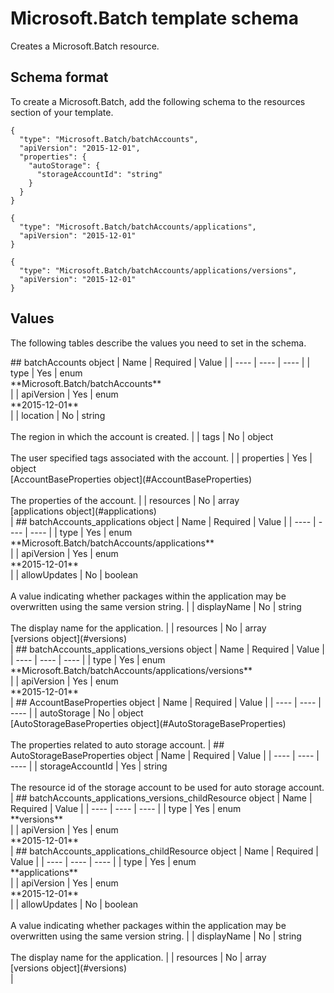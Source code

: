 # Microsoft.Batch template schema

Creates a Microsoft.Batch resource.

## Schema format

To create a Microsoft.Batch, add the following schema to the resources section of your template.

```
{
  "type": "Microsoft.Batch/batchAccounts",
  "apiVersion": "2015-12-01",
  "properties": {
    "autoStorage": {
      "storageAccountId": "string"
    }
  }
}
```
```
{
  "type": "Microsoft.Batch/batchAccounts/applications",
  "apiVersion": "2015-12-01"
}
```
```
{
  "type": "Microsoft.Batch/batchAccounts/applications/versions",
  "apiVersion": "2015-12-01"
}
```
## Values

The following tables describe the values you need to set in the schema.

<a id="batchAccounts" />
## batchAccounts object
|  Name | Required | Value |
|  ---- | ---- | ---- |
|  type | Yes | enum<br />**Microsoft.Batch/batchAccounts**<br /> |
|  apiVersion | Yes | enum<br />**2015-12-01**<br /> |
|  location | No | string<br /><br />The region in which the account is created. |
|  tags | No | object<br /><br />The user specified tags associated with the account. |
|  properties | Yes | object<br />[AccountBaseProperties object](#AccountBaseProperties)<br /><br />The properties of the account. |
|  resources | No | array<br />[applications object](#applications)<br /> |


<a id="batchAccounts_applications" />
## batchAccounts_applications object
|  Name | Required | Value |
|  ---- | ---- | ---- |
|  type | Yes | enum<br />**Microsoft.Batch/batchAccounts/applications**<br /> |
|  apiVersion | Yes | enum<br />**2015-12-01**<br /> |
|  allowUpdates | No | boolean<br /><br />A value indicating whether packages within the application may be overwritten using the same version string. |
|  displayName | No | string<br /><br />The display name for the application. |
|  resources | No | array<br />[versions object](#versions)<br /> |


<a id="batchAccounts_applications_versions" />
## batchAccounts_applications_versions object
|  Name | Required | Value |
|  ---- | ---- | ---- |
|  type | Yes | enum<br />**Microsoft.Batch/batchAccounts/applications/versions**<br /> |
|  apiVersion | Yes | enum<br />**2015-12-01**<br /> |


<a id="AccountBaseProperties" />
## AccountBaseProperties object
|  Name | Required | Value |
|  ---- | ---- | ---- |
|  autoStorage | No | object<br />[AutoStorageBaseProperties object](#AutoStorageBaseProperties)<br /><br />The properties related to auto storage account. |


<a id="AutoStorageBaseProperties" />
## AutoStorageBaseProperties object
|  Name | Required | Value |
|  ---- | ---- | ---- |
|  storageAccountId | Yes | string<br /><br />The resource id of the storage account to be used for auto storage account. |


<a id="batchAccounts_applications_versions_childResource" />
## batchAccounts_applications_versions_childResource object
|  Name | Required | Value |
|  ---- | ---- | ---- |
|  type | Yes | enum<br />**versions**<br /> |
|  apiVersion | Yes | enum<br />**2015-12-01**<br /> |


<a id="batchAccounts_applications_childResource" />
## batchAccounts_applications_childResource object
|  Name | Required | Value |
|  ---- | ---- | ---- |
|  type | Yes | enum<br />**applications**<br /> |
|  apiVersion | Yes | enum<br />**2015-12-01**<br /> |
|  allowUpdates | No | boolean<br /><br />A value indicating whether packages within the application may be overwritten using the same version string. |
|  displayName | No | string<br /><br />The display name for the application. |
|  resources | No | array<br />[versions object](#versions)<br /> |

